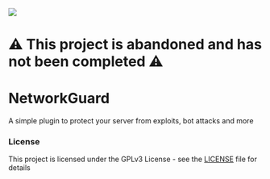 [![](https://img.shields.io/badge/license-GPLv3-blue)](https://github.com/Sportkanone123/NetworkGuard/blob/master/LICENSE)

# ⚠ This project is abandoned and has not been completed ⚠

# NetworkGuard
A simple plugin to protect your server from exploits, bot attacks and more

### License
This project is licensed under the GPLv3 License - see the [LICENSE](https://github.com/Sportkanone123/ClientDetector/blob/master/LICENSE) file for details
